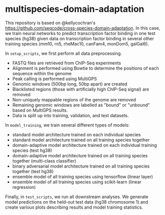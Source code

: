 # multispecies-domain-adaptation

This repository is based on @kellycochran's https://github.com/seqcode/cross-species-domain-adaptation. In this case, we train neural networks to predict transcription factor binding in one test species (hg38) given data on transcription factor binding in several other training species (mm10, rn5, rheMac10, canFam4, monDom5, galGal6).

In `setup_scripts`, we first perform all data preprocessing. 

* FASTQ files are retrieved from ChIP-Seq experiments
* Alignment is performed using Bowtie to determine the positions of each sequence within the genome
* Peak calling is performed using MultiGPS
* Genomic windows (500bp long, 50bp apart) are created
* Blacklisted regions (those with artificially high ChIP-Seq signal) are removed
* Non-uniquely mappable regions of the genome are removed
* Remaining genomic windows are labelled as "bound" or "unbound" based on MultiGPS results.
* Data is split up into training, validation, and test datasets.

In `model_training`, we train several different types of models:

* standard model architecture trained on each individual species
* standard model architecture trained on all training species together
* domain-adaptive model architecture trained on each individual training species (test hg38)
* domain-adaptive model architecture trained on all training species together (multi-class classifier)
* binary adversarial model architecture trained on all training species together (test hg38)
* ensemble model of all training species using tensorflow (linear layer)
* ensemble model of all training species using scikit-learn (linear regression)

Finally, in `test_scripts`, we run all downstream analyses. We generate model predictions on the held-out test data (hg38 chromosome 1) and create various plots describing results and model training statistics.